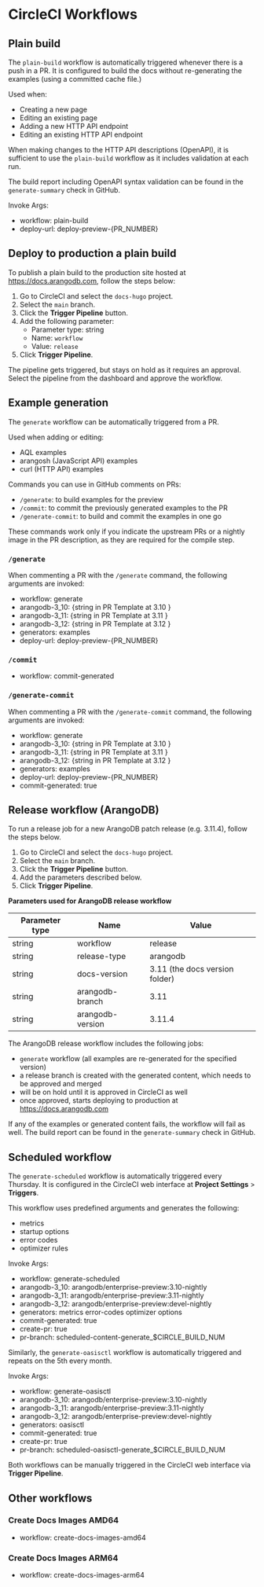 # CircleCI Workflows

## Plain build

The `plain-build` workflow is automatically triggered whenever there is a push
in a PR.
It is configured to build the docs without re-generating the examples
(using a committed cache file.)

Used when:
- Creating a new page
- Editing an existing page
- Adding a new HTTP API endpoint
- Editing an existing HTTP API endpoint

When making changes to the HTTP API descriptions (OpenAPI), it is sufficient
to use the `plain-build` workflow as it includes validation at each run.

The build report including OpenAPI syntax validation can be found in the
`generate-summary` check in GitHub.

Invoke Args:
- workflow: plain-build
- deploy-url: deploy-preview-{PR_NUMBER}

## Deploy to production a plain build

To publish a plain build to the production site hosted at https://docs.arangodb.com,
follow the steps below:

1. Go to CircleCI and select the `docs-hugo` project.
2. Select the `main` branch.
3. Click the **Trigger Pipeline** button.
4. Add the following parameter:
   - Parameter type: string
   - Name: `workflow`
   - Value: `release`
5. Click **Trigger Pipeline**.

The pipeline gets triggered, but stays on hold as it requires an approval.
Select the pipeline from the dashboard and approve the workflow.

## Example generation

The `generate` workflow can be automatically triggered from a PR.

Used when adding or editing:
- AQL examples
- arangosh (JavaScript API) examples
- curl (HTTP API) examples

Commands you can use in GitHub comments on PRs:
- `/generate`: to build examples for the preview
- `/commit`: to commit the previously generated examples to the PR
- `/generate-commit`: to build and commit the examples in one go

These commands work only if you indicate the upstream PRs or a nightly
image in the PR description, as they are required for the compile step.

### `/generate`

When commenting a PR with the `/generate` command, the following
arguments are invoked:

- workflow: generate
- arangodb-3_10: {string in PR Template at 3.10 }
- arangodb-3_11: {string in PR Template at 3.11 }
- arangodb-3_12: {string in PR Template at 3.12 }
- generators: examples
- deploy-url: deploy-preview-{PR_NUMBER}

### `/commit`

- workflow: commit-generated

### `/generate-commit`

When commenting a PR with the `/generate-commit` command, the following
arguments are invoked:

- workflow: generate
- arangodb-3_10: {string in PR Template at 3.10 }
- arangodb-3_11: {string in PR Template at 3.11 }
- arangodb-3_12: {string in PR Template at 3.12 }
- generators: examples
- deploy-url: deploy-preview-{PR_NUMBER}
- commit-generated: true

## Release workflow (ArangoDB)

To run a release job for a new ArangoDB patch release (e.g. 3.11.4), follow the
steps below.

1. Go to CircleCI and select the `docs-hugo` project.
2. Select the `main` branch.
3. Click the **Trigger Pipeline** button.
4. Add the parameters described below.
5. Click **Trigger Pipeline**.

**Parameters used for ArangoDB release workflow**

| Parameter type  | Name  | Value  |
|-----------------|-------|--------|
| string | workflow | release |
| string | release-type | arangodb |
| string | docs-version | 3.11 (the docs version folder) |
| string | arangodb-branch | 3.11 |
| string | arangodb-version | 3.11.4 |

The ArangoDB release workflow includes the following jobs:
- `generate` workflow (all examples are re-generated for the specified version)
- a release branch is created with the generated content, which needs to be approved and merged
- will be on hold until it is approved in CircleCI as well
- once approved, starts deploying to production at https://docs.arangodb.com

If any of the examples or generated content fails, the workflow will fail as well. 
The build report can be found in the `generate-summary` check in GitHub.

## Scheduled workflow

The `generate-scheduled` workflow is automatically triggered every Thursday.
It is configured in the CircleCI web interface at **Project Settings** > **Triggers**.

This workflow uses predefined arguments and generates the following:
- metrics
- startup options
- error codes
- optimizer rules

Invoke Args:
- workflow: generate-scheduled
- arangodb-3_10: arangodb/enterprise-preview:3.10-nightly
- arangodb-3_11: arangodb/enterprise-preview:3.11-nightly
- arangodb-3_12: arangodb/enterprise-preview:devel-nightly
- generators: metrics error-codes optimizer options
- commit-generated: true
- create-pr: true
- pr-branch: scheduled-content-generate_$CIRCLE_BUILD_NUM

Similarly, the `generate-oasisctl` workflow is automatically triggered
and repeats on the 5th every month. 

Invoke Args:
- workflow: generate-oasisctl
- arangodb-3_10: arangodb/enterprise-preview:3.10-nightly
- arangodb-3_11: arangodb/enterprise-preview:3.11-nightly
- arangodb-3_12: arangodb/enterprise-preview:devel-nightly
- generators: oasisctl
- commit-generated: true
- create-pr: true
- pr-branch: scheduled-oasisctl-generate_$CIRCLE_BUILD_NUM

Both workflows can be manually triggered in the CircleCI web interface
via **Trigger Pipeline**.

## Other workflows

### Create Docs Images AMD64

- workflow: create-docs-images-amd64

### Create Docs Images ARM64

- workflow: create-docs-images-arm64